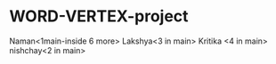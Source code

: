 # WORD-VERTEX-project
Naman<1main-inside 6 more>
Lakshya<3 in main>
Kritika <4 in main>
nishchay<2 in main>